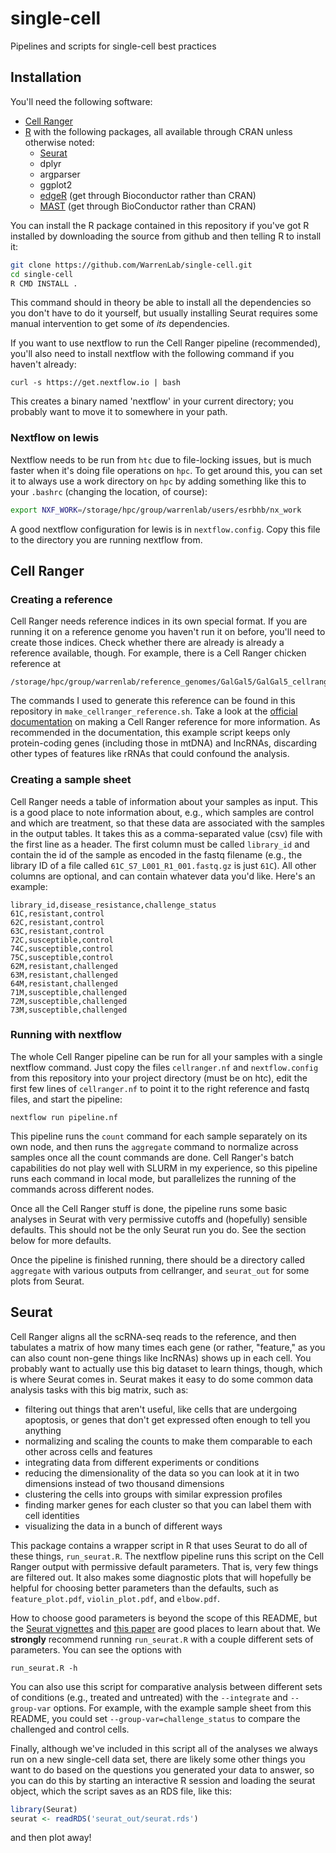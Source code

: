 # single-cell
Pipelines and scripts for single-cell best practices

## Installation
You'll need the following software:
* [Cell Ranger](https://support.10xgenomics.com/single-cell-gene-expression/software/pipelines/latest/installation)
* [R](https://www.r-project.org/) with the following packages, all available
  through CRAN unless otherwise noted:
    - [Seurat](https://satijalab.org/seurat/install.html)
    - dplyr
    - argparser
    - ggplot2
    - [edgeR](https://bioconductor.org/packages/release/bioc/html/edgeR.html)
      (get through Bioconductor rather than CRAN)
    - [MAST](https://github.com/RGLab/MAST) (get through BioConductor
      rather than CRAN)

You can install the R package contained in this repository if you've got R
installed by downloading the source from github and then telling R to install
it:
```bash
git clone https://github.com/WarrenLab/single-cell.git
cd single-cell
R CMD INSTALL .
```
This command should in theory be able to install all the dependencies so you
don't have to do it yourself, but usually installing Seurat requires some manual
intervention to get some of _its_ dependencies.

If you want to use nextflow to run the Cell Ranger pipeline (recommended),
you'll also need to install nextflow with the following command if you haven't
already:
```
curl -s https://get.nextflow.io | bash
```
This creates a binary named 'nextflow' in your current directory; you probably
want to move it to somewhere in your path.

### Nextflow on lewis
Nextflow needs to be run from `htc` due to file-locking issues, but is much
faster when it's doing file operations on `hpc`. To get around this, you can set
it to always use a work directory on `hpc` by adding something like this to your
`.bashrc` (changing the location, of course):
```bash
export NXF_WORK=/storage/hpc/group/warrenlab/users/esrbhb/nx_work
```
A good nextflow configuration for lewis is in `nextflow.config`. Copy this file
to the directory you are running nextflow from.

## Cell Ranger
### Creating a reference
Cell Ranger needs reference indices in its own special format. If you are
running it on a reference genome you haven't run it on before, you'll need to
create those indices. Check whether there are already is already a reference
available, though. For example, there is a Cell Ranger chicken reference at
```
/storage/hpc/group/warrenlab/reference_genomes/GalGal5/GalGal5_cellranger
```
The commands I used to generate this reference can be found in this repository
in `make_cellranger_reference.sh`. Take a look at the
[official documentation](https://support.10xgenomics.com/single-cell-gene-expression/software/pipelines/latest/advanced/references)
on making a Cell Ranger reference for more information. As recommended in the
documentation, this example script keeps only protein-coding genes (including
those in mtDNA) and lncRNAs, discarding other types of features like rRNAs that
could confound the analysis.

### Creating a sample sheet
Cell Ranger needs a table of information about your samples as input. This is a
good place to note information about, e.g., which samples are control and which
are treatment, so that these data are associated with the samples in the output
tables. It takes this as a comma-separated value (csv) file with the first line
as a header. The first column must be called `library_id` and contain the id
of the sample as encoded in the fastq filename (e.g., the library ID of a file
called `61C_S7_L001_R1_001.fastq.gz` is just `61C`). All other columns are
optional, and can contain whatever data you'd like. Here's an example:
```
library_id,disease_resistance,challenge_status
61C,resistant,control
62C,resistant,control
63C,resistant,control
72C,susceptible,control
74C,susceptible,control
75C,susceptible,control
62M,resistant,challenged
63M,resistant,challenged
64M,resistant,challenged
71M,susceptible,challenged
72M,susceptible,challenged
73M,susceptible,challenged
```

### Running with nextflow
The whole Cell Ranger pipeline can be run for all your samples with a single
nextflow command. Just copy the files `cellranger.nf` and `nextflow.config` from
this repository into your project directory (must be on htc), edit the first few
lines of `cellranger.nf` to point it to the right reference and fastq files,
and start the pipeline:
```
nextflow run pipeline.nf
```
This pipeline runs the `count` command for each sample separately on its own
node, and then runs the `aggregate` command to normalize across samples once
all the count commands are done. Cell Ranger's batch capabilities do not play
well with SLURM in my experience, so this pipeline runs each command in local
mode, but parallelizes the running of the commands across different nodes.

Once all the Cell Ranger stuff is done, the pipeline runs some basic analyses
in Seurat with very permissive cutoffs and (hopefully) sensible defaults. This
should not be the only Seurat run you do. See the section below for more
defaults.

Once the pipeline is finished running, there should be a directory called
`aggregate` with various outputs from cellranger, and `seurat_out` for some
plots from Seurat.

## Seurat
Cell Ranger aligns all the scRNA-seq reads to the reference, and then tabulates
a matrix of how many times each gene (or rather, "feature," as you can also
count non-gene things like lncRNAs) shows up in each cell. You probably want to
actually use this big dataset to learn things, though, which is where Seurat
comes in. Seurat makes it easy to do some common data analysis tasks with this
big matrix, such as:
* filtering out things that aren't useful, like cells that are undergoing
  apoptosis, or genes that don't get expressed often enough to tell you anything
* normalizing and scaling the counts to make them comparable to each other
  across cells and features
* integrating data from different experiments or conditions
* reducing the dimensionality of the data so you can look at it in two
  dimensions instead of two thousand dimensions
* clustering the cells into groups with similar expression profiles
* finding marker genes for each cluster so that you can label them with cell
  identities
* visualizing the data in a bunch of different ways

This package contains a wrapper script in R that uses Seurat to do all of these
things, `run_seurat.R`. The nextflow pipeline runs this script on the Cell
Ranger output with permissive default parameters. That is, very few things are
filtered out. It also makes some diagnostic plots that will hopefully be helpful
for choosing better parameters than the defaults, such as `feature_plot.pdf`,
`violin_plot.pdf`, and `elbow.pdf`.

How to choose good parameters is beyond the scope of this README, but the
[Seurat vignettes](https://satijalab.org/seurat/vignettes.html) and
[this paper](https://www.embopress.org/doi/10.15252/msb.20188746) are good
places to learn about that. We **strongly** recommend running `run_seurat.R`
with a couple different sets of parameters. You can see the options with
```
run_seurat.R -h
```
You can also use this script for comparative analysis between different sets
of conditions (e.g., treated and untreated) with the `--integrate` and
`--group-var` options. For example, with the example sample sheet from this
README, you could set `--group-var=challenge_status` to compare the challenged
and control cells.

Finally, although we've included in this script all of the analyses we always
run on a new single-cell data set, there are likely some other things you want
to do based on the questions you generated your data to answer, so you can do
this by starting an interactive R session and loading the seurat object, which
the script saves as an RDS file, like this:
```R
library(Seurat)
seurat <- readRDS('seurat_out/seurat.rds')
```
and then plot away!
